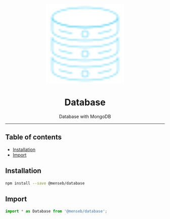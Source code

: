 <div align="center">
    <img
        alt="database logo"
        height="250"
        src="logo.svg"
        width="250"
    />
    <h1>
        Database
    </h1>
    <p>
        Database with MongoDB
    </p>
</div>

<hr>

## Table of contents

- [Installation](#installation)
- [Import](#import)

## Installation

```bash
npm install --save @menseb/database
```

## Import

```js
import * as Database from '@menseb/database';
```
